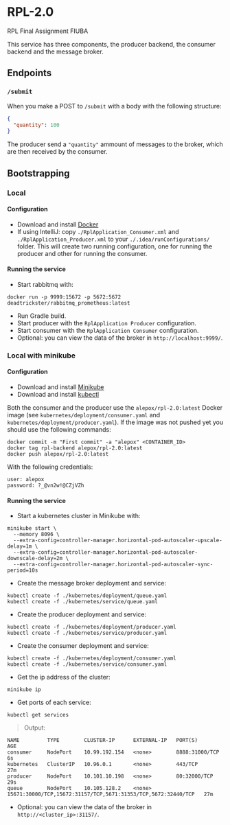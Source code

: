 # RPL-2.0
RPL Final Assignment FIUBA

This service has three components, the producer backend, the consumer backend and the message broker.

## Endpoints

### `/submit`
When you make a POST to `/submit` with a body with the following structure:
```json
{
  "quantity": 100
}
```
The producer send a `"quantity"` ammount of messages to the broker, which are then received by the consumer.


## Bootstrapping

### Local
#### Configuration
- Download and install [Docker](https://docs.docker.com/install/)
- If using IntelliJ: copy `./RplApplication_Consumer.xml` and `./RplApplication_Producer.xml` to your `./.idea/runConfigurations/` folder. This will create two running configuration, one for running the producer and other for running the consumer.

#### Running the service
- Start rabbitmq with:
```shell script
docker run -p 9999:15672 -p 5672:5672 deadtrickster/rabbitmq_prometheus:latest
```
- Run Gradle build.
- Start producer with the `RplApplication Producer` configuration.
- Start consumer with the `RplApplication Consumer` configuration.
- Optional: you can view the data of the broker in `http://localhost:9999/`.

### Local with minikube
#### Configuration
- Download and install [Minikube](https://kubernetes.io/docs/tasks/tools/install-minikube/)
- Download and install [kubectl](https://kubernetes.io/docs/tasks/tools/install-kubectl/)

Both the consumer and the producer use the `alepox/rpl-2.0:latest` Docker image (see `kubernetes/deployment/consumer.yaml` and `kubernetes/deployment/producer.yaml`). If the image was not pushed yet you should use the following commands:

```shell script
docker commit -m "First commit" -a "alepox" <CONTAINER_ID>
docker tag rpl-backend alepox/rpl-2.0:latest
docker push alepox/rpl-2.0:latest
```

With the following credentials:

```
user: alepox
password: ?_@vn2w!@CZjVZh
```

#### Running the service
- Start a kubernetes cluster in Minikube with:
```shell script
minikube start \
  --memory 8096 \
  --extra-config=controller-manager.horizontal-pod-autoscaler-upscale-delay=1m \
  --extra-config=controller-manager.horizontal-pod-autoscaler-downscale-delay=2m \
  --extra-config=controller-manager.horizontal-pod-autoscaler-sync-period=10s
```
- Create the message broker deployment and service:
```shell script
kubectl create -f ./kubernetes/deployment/queue.yaml
kubectl create -f ./kubernetes/service/queue.yaml
```
- Create the producer deployment and service:
```shell script
kubectl create -f ./kubernetes/deployment/producer.yaml
kubectl create -f ./kubernetes/service/producer.yaml
```
- Create the consumer deployment and service:
```shell script
kubectl create -f ./kubernetes/deployment/consumer.yaml
kubectl create -f ./kubernetes/service/consumer.yaml
```
- Get the ip address of the cluster:
```shell script
minikube ip
```
- Get ports of each service:
```shell script
kubectl get services
```
> Output:
```
NAME         TYPE        CLUSTER-IP      EXTERNAL-IP   PORT(S)                                                         AGE
consumer     NodePort    10.99.192.154   <none>        8888:31000/TCP                                                  6s
kubernetes   ClusterIP   10.96.0.1       <none>        443/TCP                                                         27m
producer     NodePort    10.101.10.198   <none>        80:32000/TCP                                                    29s
queue        NodePort    10.105.128.2    <none>        15671:30000/TCP,15672:31157/TCP,5671:31353/TCP,5672:32440/TCP   27m
```
- Optional: you can view the data of the broker in `http://<cluster_ip>:31157/`.
